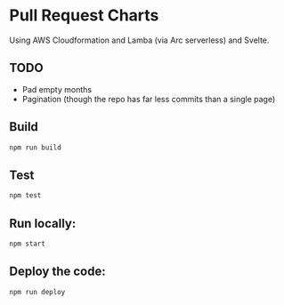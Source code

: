 # Pull Request Charts

Using AWS Cloudformation and Lamba (via Arc serverless) and Svelte.
## TODO

 - Pad empty months
 - Pagination (though the repo has far less commits than a single page)

## Build

```bash
npm run build
```

## Test

```bash
npm test
```

## Run locally:

```bash
npm start
```

## Deploy the code:

```bash
npm run deploy
```
